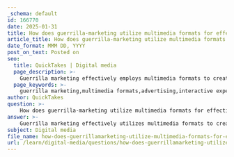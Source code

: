 ```yaml
---
_schema: default
id: 166770
date: 2025-01-31
title: How does guerrilla-marketing utilize multimedia formats for effective advertising?
article_title: How does guerrilla-marketing utilize multimedia formats for effective advertising?
date_format: MMM DD, YYYY
post_on_text: Posted on
seo:
  title: QuickTakes | Digital media
  page_description: >-
    Guerrilla marketing effectively employs multimedia formats to create memorable advertising experiences through interactive elements, surprise engagement, and social media shareability.
  page_keywords: >-
    guerrilla marketing,multimedia formats,advertising,interactive experiences,video projections,surprise engagement,sensory elements,short copy,social media amplification,advertising effectiveness
author: QuickTakes
question: >-
    How does guerrilla-marketing utilize multimedia formats for effective advertising?
answer: >-
    Guerrilla marketing effectively utilizes multimedia formats to create impactful and memorable advertising experiences. This approach leverages a combination of text, images, audio, and video to engage audiences in innovative ways, often in unexpected environments. Here are some key aspects of how guerrilla marketing employs multimedia formats:\n\n1. **Interactive Experiences**: Guerrilla marketing often incorporates interactive multimedia elements that encourage audience participation. For instance, video projections can be used in public spaces where the visuals change based on viewer interactions, such as donations or engagement through mobile applications. A notable example is the Salvation Army's fundraiser, which used video projections that visually altered when viewers donated money via text message. This not only captures attention but also creates a direct connection between the audience's actions and the advertising message.\n\n2. **Surprise and Engagement**: The element of surprise is a hallmark of guerrilla marketing. By using multimedia formats, advertisers can create unexpected experiences that draw in viewers. For example, a campaign might use large-scale video projections in urban areas that transform familiar spaces into engaging advertising platforms. This can evoke strong emotional responses and encourage sharing on social media, amplifying the campaign's reach.\n\n3. **Combining Sensory Elements**: Multimedia formats allow guerrilla marketing campaigns to appeal to multiple senses simultaneously. By combining visuals, sound, and sometimes even tactile elements, these campaigns can create a more immersive experience. For example, a video ad that includes compelling visuals, music, and voiceovers can leave a lasting impression compared to traditional text-based ads.\n\n4. **Short Copy Integration**: Guerrilla marketing often relies on short, impactful copy that complements the multimedia elements. This includes taglines and concise messages that are easy to remember and share. The effectiveness of short copy in multimedia formats is crucial, as it must convey the message quickly and effectively in a fast-paced environment.\n\n5. **Social Media Amplification**: Guerrilla marketing campaigns that utilize multimedia formats are often designed to be shareable on social media. Engaging visuals and interactive elements encourage users to share their experiences online, which can lead to viral marketing effects. This is particularly effective in today's digital landscape, where social media plays a significant role in advertising.\n\nIn summary, guerrilla marketing leverages multimedia formats to create engaging, interactive, and memorable advertising experiences. By combining various sensory elements and utilizing short, impactful copy, these campaigns can effectively capture attention and drive audience engagement.
subject: Digital media
file_name: how-does-guerrillamarketing-utilize-multimedia-formats-for-effective-advertising.md
url: /learn/digital-media/questions/how-does-guerrillamarketing-utilize-multimedia-formats-for-effective-advertising
---
```


&nbsp;